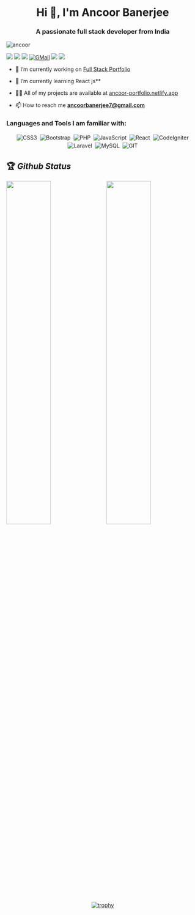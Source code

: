 <h1 align="center">Hi 👋, I'm Ancoor Banerjee</h1>
<h3 align="center">A passionate full stack developer from India</h3>

<p align="left"> <img src="https://komarev.com/ghpvc/?username=ancoor&label=Profile%20views&color=0e75b6&style=flat" alt="ancoor" /> </p>


[<img src="https://img.shields.io/twitter/follow/backbench_coder?logo=twitter&style=for-the-badge" />](https://twitter.com/AncoorBanerjee)
 [<img src="https://img.shields.io/youtube/channel/views/UClW8d1f5m0QAE_Ig024EP6A?logo=youtube&style=for-the-badge">](https://www.youtube.com/channel/UCkknRiye1uGkGErGWQZUQhg)
[<img src="https://img.shields.io/github/followers/ancoor?logo=github&style=for-the-badge&logoColor=white">](https://github.com/ancoor)
[<img alt="GMail" src="https://img.shields.io/badge/Gmail-D14836?style=for-the-badge&logo=gmail&logoColor=white" />](mailto:ancoorbanerjee7@gmail.com)
[<img src="https://img.shields.io/badge/linkedin-%230077B5.svg?&style=for-the-badge&logo=linkedin&logoColor=white">](https://www.linkedin.com/in/ancoor-banerjee-140b14134/)
[<img src="https://img.shields.io/badge/Portfolio-%23000000.svg?&style=for-the-badge">](https://ancoor-portfolio.netlify.app/)


- 🔭 I’m currently working on [Full Stack Portfolio]()

- 🌱 I’m currently learning React js**

- 👨‍💻 All of my projects are available at [ancoor-portfolio.netlify.app](https://ancoor-portfolio.netlify.app/)

- 📫 How to reach me **ancoorbanerjee7@gmail.com**

<h3 align="left">Languages and Tools I am familiar with:</h3>

<p align="center">

<img alt="CSS3" src="https://img.shields.io/badge/css3%20-%231572B6.svg?&style=for-the-badge&logo=css3&logoColor=white" style="margin:2px;"/>
<img alt="Bootstrap" src="https://img.shields.io/badge/bootstrap%20-%23563D7C.svg?&style=for-the-badge&logo=bootstrap&logoColor=white" style="margin:2px;"/>
<img alt="PHP" src="https://img.shields.io/badge/php%20-%2314354C.svg?&style=for-the-badge&logo=php&logoColor=white" style="margin:2px;"/>
<img alt="JavaScript" src="https://img.shields.io/badge/javascript%20-%23323330.svg?&style=for-the-badge&logo=javascript&logoColor=%23F7DF1E" style="margin:2px;"/>
<img alt="React" src="https://img.shields.io/badge/react%20-%2320232a.svg?&style=for-the-badge&logo=react&logoColor=%2361DAFB" style="margin:2px;"/>
<img alt="CodeIgniter" src="https://img.shields.io/badge/codeigniter%20-%2343853D.svg?&style=for-the-badge&logo=codeigniter&logoColor=white" style="margin:2px;"/>
<img alt="Laravel" src ="https://img.shields.io/badge/laravel-%23D14836.svg?&style=for-the-badge&logo=laravel&logoColor=white" style="margin:2px;"/>
<img alt="MySQL" src="https://img.shields.io/badge/mysql%20-%23F05033.svg?&style=for-the-badge&logo=mysql&logoColor=white" style="margin:2px;"/>
<img alt="GIT" src="https://img.shields.io/badge/git%20-%23323330.svg?&style=for-the-badge&logo=git&logoColor=white" style="margin:2px;"/>
<br/>
</p>

## 🏆 *Github Status*

<img  src="https://github-readme-stats.vercel.app/api?username=ancoor&show_icons=true&hide_border=true&theme=dark" width="48%" align="right" >
<img  src="https://github-readme-streak-stats.herokuapp.com/?user=ancoor&theme=dark" width="48%" >
<br>
<div align="center">

[![trophy](https://github-profile-trophy.vercel.app/?username=ancoor&rank=S,AAA,AA,A&theme=juicyfresh&margin-w=15)](https://github.com/ryo-ma/github-profile-trophy)
</div>